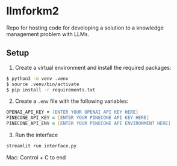 # llmforkm2

Repo for hosting code for developing a solution to a knowledge management problem with LLMs.

## Setup

1. Create a virtual environment and install the required packages:

```zsh
$ python3 -m venv .venv
$ source .venv/bin/activate
$ pip install -r requirements.txt
```

2. Create a `.env` file with the following variables:

```zsh
OPENAI_API_KEY = [ENTER YOUR OPENAI API KEY HERE]
PINECONE_API_KEY = [ENTER YOUR PINECONE API KEY HERE]
PINECONE_API_ENV = [ENTER YOUR PINECONE API ENVIRONMENT HERE]
```

3. Run the interface 

```zsh
streamlit run interface.py
```

Mac: Control + C to end